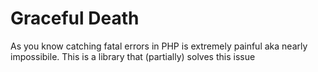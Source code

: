 # Graceful Death
As you know catching fatal errors in PHP is extremely painful aka nearly impossibile. This is a library that (partially) solves this issue

